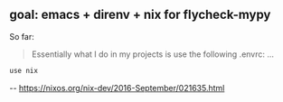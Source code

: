 ## goal: emacs + direnv + nix for flycheck-mypy

So far:

> Essentially what I do in my projects is use the following .envrc: ...
```bash
use nix
```
 -- https://nixos.org/nix-dev/2016-September/021635.html
